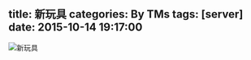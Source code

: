 title: 新玩具
categories: By TMs
tags: [server]
date: 2015-10-14 19:17:00
---

![新玩具][1]


  [1]: https://dn-tms.qbox.me/imgs/3.png

